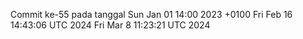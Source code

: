 Commit ke-55 pada tanggal Sun Jan 01 14:00 2023 +0100
Fri Feb 16 14:43:06 UTC 2024
Fri Mar  8 11:23:21 UTC 2024
